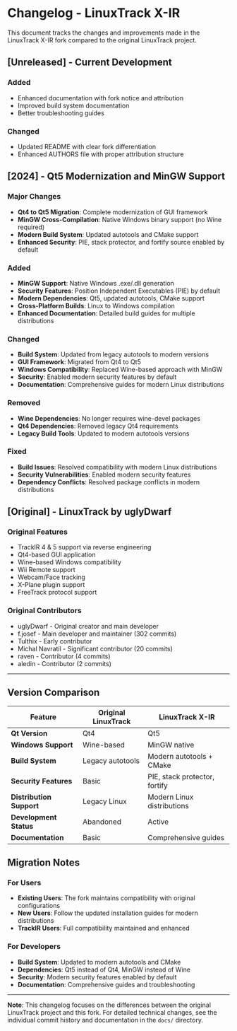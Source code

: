 # Changelog - LinuxTrack X-IR

This document tracks the changes and improvements made in the LinuxTrack X-IR fork compared to the original LinuxTrack project.

## [Unreleased] - Current Development

### Added
- Enhanced documentation with fork notice and attribution
- Improved build system documentation
- Better troubleshooting guides

### Changed
- Updated README with clear fork differentiation
- Enhanced AUTHORS file with proper attribution structure

## [2024] - Qt5 Modernization and MinGW Support

### Major Changes
- **Qt4 to Qt5 Migration**: Complete modernization of GUI framework
- **MinGW Cross-Compilation**: Native Windows binary support (no Wine required)
- **Modern Build System**: Updated autotools and CMake support
- **Enhanced Security**: PIE, stack protector, and fortify source enabled by default

### Added
- **MinGW Support**: Native Windows .exe/.dll generation
- **Security Features**: Position Independent Executables (PIE) by default
- **Modern Dependencies**: Qt5, updated autotools, CMake support
- **Cross-Platform Builds**: Linux to Windows compilation
- **Enhanced Documentation**: Detailed build guides for multiple distributions

### Changed
- **Build System**: Updated from legacy autotools to modern versions
- **GUI Framework**: Migrated from Qt4 to Qt5
- **Windows Compatibility**: Replaced Wine-based approach with MinGW
- **Security**: Enabled modern security features by default
- **Documentation**: Comprehensive guides for modern Linux distributions

### Removed
- **Wine Dependencies**: No longer requires wine-devel packages
- **Qt4 Dependencies**: Removed legacy Qt4 requirements
- **Legacy Build Tools**: Updated to modern autotools versions

### Fixed
- **Build Issues**: Resolved compatibility with modern Linux distributions
- **Security Vulnerabilities**: Enabled modern security features
- **Dependency Conflicts**: Resolved package conflicts in modern distributions

## [Original] - LinuxTrack by uglyDwarf

### Original Features
- TrackIR 4 & 5 support via reverse engineering
- Qt4-based GUI application
- Wine-based Windows compatibility
- Wii Remote support
- Webcam/Face tracking
- X-Plane plugin support
- FreeTrack protocol support

### Original Contributors
- uglyDwarf - Original creator and main developer
- f.josef - Main developer and maintainer (302 commits)
- Tulthix - Early contributor
- Michal Navratil - Significant contributor (20 commits)
- raven - Contributor (4 commits)
- aledin - Contributor (2 commits)

---

## Version Comparison

| Feature | Original LinuxTrack | LinuxTrack X-IR |
|---------|-------------------|-----------------|
| **Qt Version** | Qt4 | Qt5 |
| **Windows Support** | Wine-based | MinGW native |
| **Build System** | Legacy autotools | Modern autotools + CMake |
| **Security Features** | Basic | PIE, stack protector, fortify |
| **Distribution Support** | Legacy Linux | Modern Linux distributions |
| **Development Status** | Abandoned | Active |
| **Documentation** | Basic | Comprehensive guides |

## Migration Notes

### For Users
- **Existing Users**: The fork maintains compatibility with original configurations
- **New Users**: Follow the updated installation guides for modern distributions
- **TrackIR Users**: Full compatibility maintained and enhanced

### For Developers
- **Build System**: Updated to modern autotools and CMake
- **Dependencies**: Qt5 instead of Qt4, MinGW instead of Wine
- **Security**: Modern security features enabled by default
- **Documentation**: Comprehensive guides and troubleshooting

---

**Note**: This changelog focuses on the differences between the original LinuxTrack project and this fork. For detailed technical changes, see the individual commit history and documentation in the `docs/` directory. 